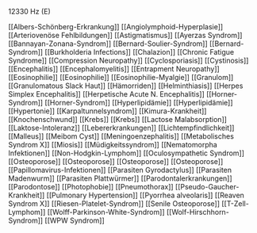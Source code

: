 12330 Hz (E)

[[Albers-Schönberg-Erkrankung]]
[[Angiolymphoid-Hyperplasie]]
[[Arteriovenöse Fehlbildungen]]
[[Astigmatismus]]
[[Ayerzas Syndrom]]
[[Bannayan-Zonana-Syndrom]]
[[Bernard-Soulier-Syndrom]]
[[Bernard-Syndrom]]
[[Burkholderia Infections]]
[[Chalazion]]
[[Chronic Fatigue Syndrome]]
[[Compression Neuropathy]]
[[Cyclosporiasis]]
[[Cystinosis]]
[[Encephalitis]]
[[Encephalomyelitis]]
[[Entrapment Neuropathy]]
[[Eosinophilie]]
[[Eosinophilie]]
[[Eosinophilie-Myalgie]]
[[Granulom]]
[[Granulomatous Slack Haut]]
[[Hämorriden]]
[[Helminthiasis]]
[[Herpes Simplex Encephalitis]]
[[Herpetische Acute N. Encephalitis]]
[[Horner-Syndrom]]
[[Horner-Syndrom]]
[[Hyperlipidämie]]
[[Hyperlipidämie]]
[[Hypertonie]]
[[Karpaltunnelsyndrom]]
[[Kimura-Krankheit]]
[[Knochenschwund]]
[[Krebs]]
[[Krebs]]
[[Lactose Malabsorption]]
[[Laktose-Intoleranz]]
[[Lebererkrankungen]]
[[Lichtempfindlichkeit]]
[[Malleus]]
[[Meibom Cyst]]
[[Meningoenzephalitis]]
[[Metabolisches Syndrom X]]
[[Miosis]]
[[Müdigkeitssyndrom]]
[[Nematomorpha Infektionen]]
[[Non-Hodgkin-Lymphom]]
[[Oculosympathetic Syndrom]]
[[Osteoporose]]
[[Osteoporose]]
[[Osteoporose]]
[[Osteoporose]]
[[Papillomavirus-Infektionen]]
[[Parasiten Gyrodactylus]]
[[Parasiten Madenwurm]]
[[Parasiten Plattwürmer]]
[[Parodontalerkrankungen]]
[[Parodontose]]
[[Photophobie]]
[[Pneumothorax]]
[[Pseudo-Gaucher-Krankheit]]
[[Pulmonary Hypertension]]
[[Pyorrhea alveolaris]]
[[Reaven Syndrom X]]
[[Riesen-Platelet-Syndrom]]
[[Senile Osteoporose]]
[[T-Zell-Lymphom]]
[[Wolff-Parkinson-White-Syndrom]]
[[Wolf-Hirschhorn-Syndrom]]
[[WPW Syndrom]]